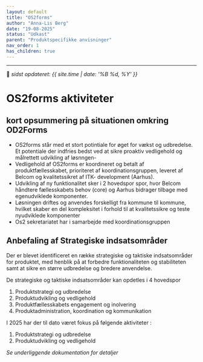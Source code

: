 ```yaml
---
layout: default
title: "OS2forms"
author: "Anna-Lis Berg"
date: "19-08-2025"
status: "Udkast" 
parent: "Produktspecifikke anvisninger"
nav_order: 1
has_children: true
---
```

---

📆 _sidst opdateret: {{ site.time | date: '%B %d, %Y' }}_

# OS2forms aktiviteter

## kort opsummering på situationen omkring OD2Forms

- OS2forms står med et stort potintiale for øget for vækst og udbredelse. Et potentiale der indfries bedst ved at sikre proaktiv vedligehold og målrettett udvikling af løsnngen-
- Vedligehold af OS2forms er  koordineret og betalt af produktfællesskabet, prioriteret af koordinationsgruppen, leveret af Belcom og kvalitetssikret af ITK- development (Aarhus).
- Udvikling af ny funktionalitet sker i 2 hovedspor spor, hvor Belcom håndtere fællesskabets behov (core) og Aarhus bidrager tilbage med egenudviklede komponenter.
- Løsningen driftes og anvendes forskelligt fra kommune til kommune, hvilket skaber en del kompleksitet i forhold til at kvalitetssikre og teste nyudviklede komponenter
- Os2 sekretariatet har i samarbejde med koordinationsgruppen

## Anbefaling af Strategiske indsatsområder

Der er blevet identificeret en række strategiske og taktiske indsatsområder for produktet, med henblik på at forbedre funktionaliteten og stabiliteten samt at sikre en større udbredelse og bredere anvendelse.

De strategiske og taktiske indsatsområder kan opdetles i 4 hovedspor
1. Produktstrategi og udbredelse
2. Produktudvikling og vedligehold
3. Produktfællesskabets engagement og inolvering
4. Produktadministration, koordination og kommunikation

I 2025 har der til dato været fokus på følgende aktiviteter :
1. Produktstrategi og udbredelse
2. Produktudvikling og vedligehold

*Se underliggende dokumentation for detaljer*

